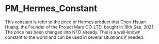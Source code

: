 # PM_Hermes_Constant
This constant is refer to the price of Hermes product that Chen-Hsuan Huang, the Founder of the Project Mars CO. LTD, bought in 16th Sep, 2021. The price has been changed into NTD already. This is a well-known constant to the world and can be used in several situations if needed.
